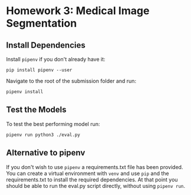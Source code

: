 # Homework 3: Medical Image Segmentation

## Install Dependencies

Install `pipenv` if you don't already have it:
```
pip install pipenv --user
```

Navigate to the root of the submission folder and run:
```
pipenv install
```

## Test the Models

To test the best performing model run:
```
pipenv run python3 ./eval.py
```

## Alternative to pipenv
If you don't wish to use `pipenv` a requirements.txt file has been provided. You can create a virtual environment with `venv` and use `pip` and the requirements.txt to install the required dependencies. At that point you should be able to run the eval.py script directly, without using `pipenv run`.